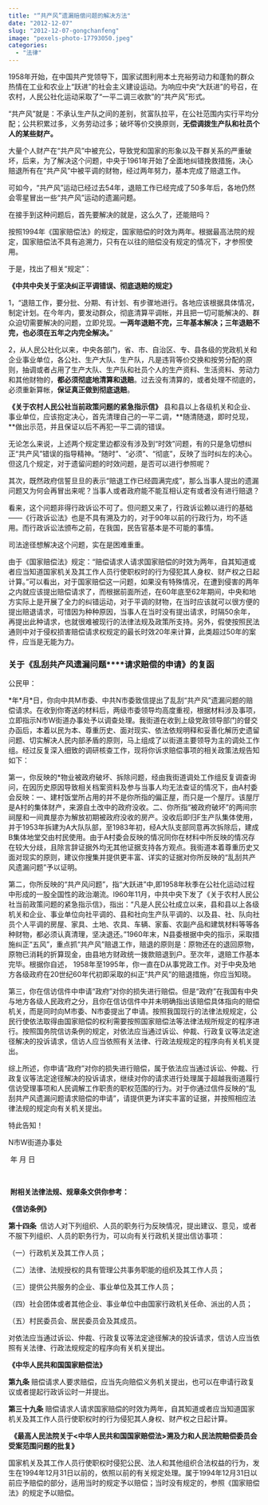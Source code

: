 ```yaml
---
title: "“共产风”遗漏赔偿问题的解决方法"
date: "2012-12-07"
slug: "2012-12-07-gongchanfeng"
image: "pexels-photo-17793050.jpeg"
categories: 
  - "法律"
---
```


1958年开始，在中国共产党领导下，国家试图利用本土充裕劳动力和蓬勃的群众热情在工业和农业上“跃进”的社会主义建设运动。为响应中央“大跃进”的号召，在农村，人民公社化运动采取了“一平二调三收款”的“共产风”形式。

“共产风”就是：不承认生产队之间的差别，贫富队拉平，在公社范围内实行平均分配；公共积累过多，义务劳动过多；破坏等价交换原则，**无偿调拨生产队和社员个人的某些财产。**

大量个人财产在“共产风”中被充公，导致党和国家的形象以及干群关系的严重破坏，后来，为了解决这个问题，中央于1961年开始了全面地纠错挽救措施，决心赔退所有在“共产风”中被平调的财物，经过两年努力，基本完成了赔退工作。

可如今，“共产风”运动已经过去54年，退赔工作已经完成了50多年后，各地仍然会零星冒出一些“共产风”运动的遗漏问题。

在接手到这种问题后，首先要解决的就是，这么久了，还能赔吗？

按照1994年《国家赔偿法》的规定，国家赔偿的时效为两年。根据最高法院的规定，国家赔偿法不具有追溯力，只有在以往的赔偿没有规定的情况下，才参照使用。

于是，找出了相关“规定”：

**《中共中央关于坚决纠正平调错误、彻底退赔的规定》**
 
1，“退赔工作，要分批、分期、有计划、有步骤地进行。各地应该根据具体情况，制定计划。在今年内，要发动群众，彻底清算平调帐，并且把一切可能解决的、群众迫切需要解决的问题，立即兑现。**一两年退赔不完，三年基本解决；三年退赔不完，也必须在五年之内完全解决。**”
 
2，从人民公社化以来，中央各部门，省、市、自治区、专、县各级的党政机关和企业事业单位，各公社、生产大队、生产队，凡是违背等价交换和按劳分配的原则，抽调或者占用了生产大队、生产队和社员个人的生产资料、生活资料、劳动力和其他财物的，**都必须彻底地清算和退赔**。过去没有清算的，或者处理不彻底的，必须重新算帐，**保证真正做到彻底退赔**。
 
**《关于农村人民公社当前政策问题的紧急指示信》** 县和县以上各级机关和企业、事业单位，应该抱定决心，首先清理自己的一平二调，**随清随退，即时兑现，**做出示范，并且保证以后不再犯一平二调的错误。

无论怎么来说，上述两个规定里边都没有涉及到“时效”问题，有的只是急切想纠正“共产风”错误的指导精神。“随时”、“必须”、“彻底”，反映了当时纠左的决心。但这几个规定，对于遗留问题的时效问题，是否可以进行参照呢？

其次，既然政府信誓旦旦的表示“赔退工作已经圆满完成”，那么当事人提出的遗漏问题又为何会再冒出来呢？当事人或者政府能不能互相认定有或者没有进行赔退？

看来，这个问题非得行政诉讼不可了。但问题又来了，行政诉讼赖以进行的基础——《行政诉讼法》也是不具有溯及力的，对于90年以前的行政行为，均不适用。而行政诉讼法颁布之前，在我国，民告官基本是不可能的事情。

司法途径想解决这个问题，实在是困难重重。

由于《国家赔偿法》规定：“赔偿请求人请求国家赔偿的时效为两年，自其知道或者应当知道国家机关及其工作人员行使职权时的行为侵犯其人身权、财产权之日起计算。”可以看出，对于国家赔偿这一问题，如果没有特殊情况，在遭到侵害的两年之内就应该提出赔偿请求了，而根据前面所述，在60年底至62年期间，中央和地方实际上是开展了全力的纠错运动，对于平调的财物，在当时应该就可以很方便的提出赔退请求，可惜因为种种原因，当事人在当时没有提出请求，时隔50余年，再提出此种请求，也就很难被现行的法律法规及政策所支持。另外，假使按照民法通则中对于侵权损害赔偿请求权规定的最长时效20年来计算，此类超过50年的案件，应当是无能为力。

### **关于《乱刮共产风遗漏问题****请求赔偿的申请》的复函**

公民甲：

\*年\*月\*日，你向中共M市委、中共N市委致信提出了乱刮“共产风”遗漏问题的赔偿请求。在收到你寄送的材料后，两级市委领导均高度重视，根据材料涉及事项，立即指示N市W街道办事处予以调查处理。我街道在收到上级党政领导部门的督交办函后，本着以民为本、尊重历史、面对现实、依法依规明释和妥善化解历史遗留问题、切实解决人民内部矛盾的原则，马上组成了以街道主要领导为主的调处工作组。经过反复深入细致的调研核查工作，现将你诉求赔偿事项的相关政策法规告知如下：

第一，你反映的\*物业被政府破坏、拆除问题，经由我街道调处工作组反复调查询问，在因历史原因导致相关档案资料及参与当事人均无法查证的情况下，由A村委会反映：一、建村饭堂所占用的并不是你所指的偏正屋，而只是一个屋厅。该屋厅是A村的集体财产，来源自土改中的政府没收。二、你所指“被政府破坏”的两间宗祠屋和一间粪屋亦为解放初期被政府没收的房产。没收后即归F生产队集体使用，并于1953年拆建为A大队队部，至1983年初，经A大队支部同意再次拆除后，建成B集体地堂交由村民使用。由于A村委会反映的情况同你在材料中所反映的情况存在较大分歧，且除言辞证据外均无其他证据支持各方观点。我街道本着尊重历史又面对现实的原则，建议你搜集并提供更丰富、详实的证据对你所反映的“乱刮共产风遗漏问题”予以证明。

第二，你所反映的“共产风问题”，指“大跃进”中,即1958年秋季在公社化运动过程中形成的一股全国性的政治潮流。l960年11月，中共中央下发了《关于农村人民公社当前政策问题的紧急指示信》，指出：“凡是人民公社成立以来，县和县以上各级机关和企业、事业单位向社平调的、县和社向生产队平调的、以及县、社、队向社员个人平调的房屋、家具、土地、农具、车辆、家畜、农副产品和建筑材料等等各种财物，都必须认真清理，坚决退还。”1960年末，N县委根据中央的指示，采取措施纠正“五风”，重点抓“共产风”赔退工作，赔退的原则是：原物还在的退回原物，原物已消耗的折算现金，由县地方财政统一拨款赔退到户。至次年，退赔工作基本完毕。根据你自述， 1958年至1995年，你一直在D从事党政工作。对于中央及地方各级政府在20世纪60年代初即采取的纠正“共产风”的赔退措施，你应当知晓。

第三，你在信访信件中申请“政府”对你的损失进行赔偿。但是“政府”在我国有中央与地方各级人民政府之分，且你在信访信件中并未明确指出该赔偿具体指向的赔偿机关，而是同时向M市委、N市委提出了申请。按照我国现行的法律法规规定，公民行使依法取得由国家赔偿的权利需要按照国家赔偿法等法律法规所规定的程序进行。按照国务院信访条例的规定，对依法应当通过诉讼、仲裁、行政复议等法定途径解决的投诉请求，信访人应当依照有关法律、行政法规规定的程序向有关机关提出。

综上所述，你申请“政府”对你的损失进行赔偿，属于依法应当通过诉讼、仲裁、行政复议等法定途径解决的投诉请求，继续对你的请求进行处理属于超越我街道履行信访受理事项和人民调解工作职责的职权范围的行为。对于你通过信件反映的“乱刮共产风遗漏问题请求赔偿的申请”，请提供更为详实丰富的证据，并按照相应法律法规的规定向有关机关提出。

特此告知！

N市W街道办事处

 年 月 日

 

 **附相关法律法规、规章条文供你参考：**

**《信访条例》**

**第十四条**  信访人对下列组织、人员的职务行为反映情况，提出建议、意见，或者不服下列组织、人员的职务行为，可以向有关行政机关提出信访事项：

（一）行政机关及其工作人员；

（二）法律、法规授权的具有管理公共事务职能的组织及其工作人员；

（三）提供公共服务的企业、事业单位及其工作人员；

（四）社会团体或者其他企业、事业单位中由国家行政机关任命、派出的人员；

（五）村民委员会、居民委员会及其成员。

对依法应当通过诉讼、仲裁、行政复议等法定途径解决的投诉请求，信访人应当依照有关法律、行政法规规定的程序向有关机关提出。

**《中华人民共和国国家赔偿法》**

**第九条** 赔偿请求人要求赔偿，应当先向赔偿义务机关提出，也可以在申请行政复议或者提起行政诉讼时一并提出。

**第三十九条** 赔偿请求人请求国家赔偿的时效为两年，自其知道或者应当知道国家机关及其工作人员行使职权时的行为侵犯其人身权、财产权之日起计算。

 **《最高人民法院关于<中华人民共和国国家赔偿法>溯及力和人民法院赔偿委员会受案范围问题的批复》**

国家机关及其工作人员行使职权时侵犯公民、法人和其他组织合法权益的行为，发生在1994年12月31日以前的，依照以前的有关规定处理。属于1994年12月31日以前应予赔偿的部分，适用当时的规定予以赔偿；当时没有规定的，参照《国家赔偿法》的规定予以赔偿。
